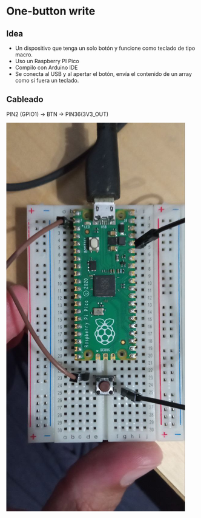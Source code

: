# One-button write

## Idea
* Un dispositivo que tenga un solo botón y funcione como teclado de tipo macro.
* Uso un Raspberry PI Pico
* Compilo con Arduino IDE
* Se conecta al USB y al apertar el botón, envía el contenido de un array como si fuera un teclado.

## Cableado
PIN2 (GPIO1) -> BTN -> PIN36(3V3_OUT)

![foto](../assets/rpiPico_1btn.jpg)

